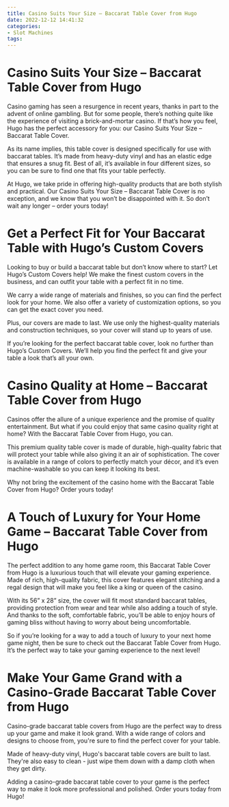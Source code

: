 ```yaml
---
title: Casino Suits Your Size – Baccarat Table Cover from Hugo
date: 2022-12-12 14:41:32
categories:
- Slot Machines
tags:
---
```



#  Casino Suits Your Size – Baccarat Table Cover from Hugo

Casino gaming has seen a resurgence in recent years, thanks in part to the advent of online gambling. But for some people, there’s nothing quite like the experience of visiting a brick-and-mortar casino. If that’s how you feel, Hugo has the perfect accessory for you: our Casino Suits Your Size – Baccarat Table Cover.

As its name implies, this table cover is designed specifically for use with baccarat tables. It’s made from heavy-duty vinyl and has an elastic edge that ensures a snug fit. Best of all, it’s available in four different sizes, so you can be sure to find one that fits your table perfectly.

At Hugo, we take pride in offering high-quality products that are both stylish and practical. Our Casino Suits Your Size – Baccarat Table Cover is no exception, and we know that you won’t be disappointed with it. So don’t wait any longer – order yours today!

#  Get a Perfect Fit for Your Baccarat Table with Hugo’s Custom Covers

Looking to buy or build a baccarat table but don’t know where to start? Let Hugo’s Custom Covers help! We make the finest custom covers in the business, and can outfit your table with a perfect fit in no time.

We carry a wide range of materials and finishes, so you can find the perfect look for your home. We also offer a variety of customization options, so you can get the exact cover you need.

Plus, our covers are made to last. We use only the highest-quality materials and construction techniques, so your cover will stand up to years of use.

If you’re looking for the perfect baccarat table cover, look no further than Hugo’s Custom Covers. We’ll help you find the perfect fit and give your table a look that’s all your own.

#  Casino Quality at Home – Baccarat Table Cover from Hugo

Casinos offer the allure of a unique experience and the promise of quality entertainment. But what if you could enjoy that same casino quality right at home? With the Baccarat Table Cover from Hugo, you can.

This premium quality table cover is made of durable, high-quality fabric that will protect your table while also giving it an air of sophistication. The cover is available in a range of colors to perfectly match your décor, and it’s even machine-washable so you can keep it looking its best.

Why not bring the excitement of the casino home with the Baccarat Table Cover from Hugo? Order yours today!

#  A Touch of Luxury for Your Home Game – Baccarat Table Cover from Hugo

The perfect addition to any home game room, this Baccarat Table Cover from Hugo is a luxurious touch that will elevate your gaming experience. Made of rich, high-quality fabric, this cover features elegant stitching and a regal design that will make you feel like a king or queen of the casino.

With its 56” x 28” size, the cover will fit most standard baccarat tables, providing protection from wear and tear while also adding a touch of style. And thanks to the soft, comfortable fabric, you’ll be able to enjoy hours of gaming bliss without having to worry about being uncomfortable.

So if you’re looking for a way to add a touch of luxury to your next home game night, then be sure to check out the Baccarat Table Cover from Hugo. It’s the perfect way to take your gaming experience to the next level!

#  Make Your Game Grand with a Casino-Grade Baccarat Table Cover from Hugo



Casino-grade baccarat table covers from Hugo are the perfect way to dress up your game and make it look grand. With a wide range of colors and designs to choose from, you're sure to find the perfect cover for your table.

Made of heavy-duty vinyl, Hugo's baccarat table covers are built to last. They're also easy to clean - just wipe them down with a damp cloth when they get dirty.

Adding a casino-grade baccarat table cover to your game is the perfect way to make it look more professional and polished. Order yours today from Hugo!